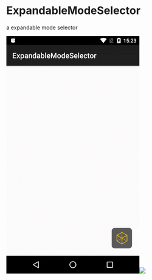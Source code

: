 # ExpandableModeSelector
a expandable mode selector

<img src="screenshots/demo.gif" width="350"><img src="screenshots/demo_scroll.gif" width="350">

